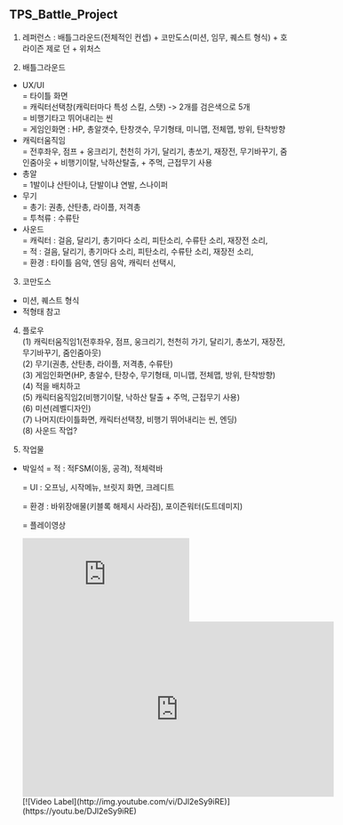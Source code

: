 ## TPS_Battle_Project

1. 레퍼런스 : 배틀그라운드(전체적인 컨셉) + 코만도스(미션, 임무, 퀘스트 형식) + 호라이즌 제로 던 + 위처스   

2. 배틀그라운드   
  - UX/UI  
    = 타이틀 화면  
    = 캐릭터선택창(캐릭터마다 특성 스킬, 스탯) -> 2개를 검은색으로 5개   
    = 비행기타고 뛰어내리는 씬  
    = 게임인화면 : HP, 총알갯수, 탄창갯수, 무기형태, 미니맵, 전체맵, 방위, 탄착방향  
  - 캐릭터움직임    
    = 전후좌우, 점프 + 웅크리기, 천천히 가기, 달리기, 총쏘기, 재장전, 무기바꾸기, 줌인줌아웃 + 비행기이탈, 낙하산탈출,  + 주먹, 근접무기 사용  
  - 총알  
    = 1발이냐 산탄이냐, 단발이냐 연발, 스나이퍼  
  - 무기  
    = 총기: 권총, 산탄총, 라이플, 저격총  
    = 투척류 : 수류탄  
  - 사운드   
    = 캐릭터 : 걸음, 달리기, 총기마다 소리, 피탄소리, 수류탄 소리, 재장전 소리,   
    = 적 : 걸음, 달리기, 총기마다 소리, 피탄소리, 수류탄 소리, 재장전 소리,   
    = 환경 : 타이틀 음악, 엔딩 음악, 캐릭터 선택시,  
    
3. 코만도스
  - 미션, 퀘스트 형식  
  - 적형태 참고  
  
4. 플로우   
  (1) 캐릭터움직임1(전후좌우, 점프, 웅크리기, 천천히 가기, 달리기, 총쏘기, 재장전, 무기바꾸기, 줌인줌아웃)  
  (2) 무기(권총, 산탄총, 라이플, 저격총, 수류탄)   
  (3) 게임인화면(HP, 총알수, 탄창수, 무기형태, 미니맵, 전체맵, 방위, 탄착방향)  
  (4) 적을 배치하고  
  (5) 캐릭터움직임2(비행기이탈, 낙하산 탈출 + 주먹, 근접무기 사용)  
  (6) 미션(레벨디자인)  
  (7) 나머지(타이틀화면, 캐릭터선택창, 비행기 뛰어내리는 씬, 엔딩)  
  (8) 사운드 작업? 
  
5. 작업물
  - 박일석
    = 적 : 적FSM(이동, 공격), 적체력바     
    
    = UI : 오프닝, 시작메뉴, 브릿지 화면, 크레디트    
    
    = 환경 : 바위장애물(키블록 해제시 사라짐), 포이즌워터(도트데미지)    
    
    = 플레이영상     
    
      <embed src="https://youtu.be/DJl2eSy9iRE">
      <iframe width="560" height="315" src="https://www.youtube.com/embed/DJl2eSy9iRE" title="YouTube video player" frameborder="0" allow="accelerometer; autoplay; clipboard-write; encrypted-media; gyroscope; picture-in-picture; web-share" allowfullscreen></iframe>
      [![Video Label](http://img.youtube.com/vi/DJl2eSy9iRE)](https://youtu.be/DJl2eSy9iRE)
  
